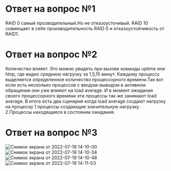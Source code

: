 # Ответ на вопрос №1
RAID 0 cамый прозводительный.Но не отказоусточивый.
RAID 10 совмещает в себе производительность RAID 0 и отказоустойчивость от RAID1.
# Ответ на вопрос №2
Количество влияет.
Это можно увидеть при вызове команды uptime или htop, где видно среднюю нагрузку за 1,5,15 минут.
Каждому процессу выделяется определенное количество процессорного времени.Так вот если есть несколько процессов с вводом-выводом в активном обращении они уже влияют на load average. И в момент ожидания своего процессорного времени эти процессы  так же занимают load average. В итоге есть два сценария когда  load average создают нагрузку на процесор 1.процессы создающие значительную нагрузку. 2.Процессы находящиеся в состоянии ожидания.
# Ответ на вопрос №3
![Снимок экрана от 2022-07-19 14-10-00](https://user-images.githubusercontent.com/107581500/179736997-90e14417-8fa5-4383-97cd-97403a9e5724.png)
![Снимок экрана от 2022-07-19 14-10-34](https://user-images.githubusercontent.com/107581500/179737000-3558e032-5c48-48d7-9482-38ed5537e278.png)
![Снимок экрана от 2022-07-19 14-10-48](https://user-images.githubusercontent.com/107581500/179737003-4528fe65-63e3-439a-8002-a6ed7e17c662.png)
![Снимок экрана от 2022-07-19 14-11-03](https://user-images.githubusercontent.com/107581500/179737005-9630eefc-a3d5-4725-8a3d-1902cf1a233b.png)
